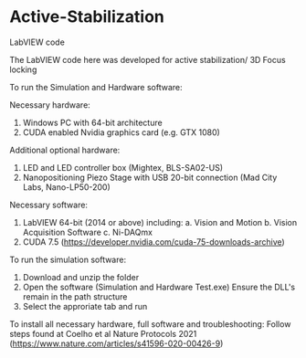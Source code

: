 # Active-Stabilization
LabVIEW code 

The LabVIEW code here was developed for active stabilization/ 3D Focus locking

To run the Simulation and Hardware software:

Necessary hardware:
1.	Windows PC with 64-bit architecture 
2.	CUDA enabled Nvidia graphics card (e.g. GTX 1080)

Additional optional hardware:
1. LED and LED controller box (Mightex, BLS-SA02-US)
2. Nanopositioning Piezo Stage with USB 20-bit connection  (Mad City Labs, Nano-LP50-200)

Necessary software:
1.	LabVIEW 64-bit (2014 or above) including:
  a.	Vision and Motion 
  b.	Vision Acquisition Software
  c.	Ni-DAQmx
2.	CUDA 7.5 (https://developer.nvidia.com/cuda-75-downloads-archive)

To run the simulation software:

1. Download and unzip the folder
2. Open the software (Simulation and Hardware Test.exe)
Ensure the DLL's remain in the path structure
3. Select the approriate tab and run


To install all necessary hardware, full software and troubleshooting:
Follow steps found at Coelho et al Nature Protocols 2021 (https://www.nature.com/articles/s41596-020-00426-9)
  
 

